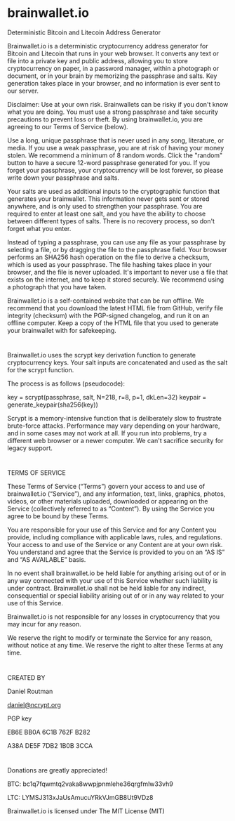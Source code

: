 # brainwallet.io
Deterministic Bitcoin and Litecoin Address Generator

Brainwallet.io is a deterministic cryptocurrency address generator for Bitcoin and Litecoin that runs in your web browser. It converts any text or file into a private key and public address, allowing you to store cryptocurrency on paper, in a password manager, within a photograph or document, or in your brain by memorizing the passphrase and salts. Key generation takes place in your browser, and no information is ever sent to our server.

Disclaimer: Use at your own risk. Brainwallets can be risky if you don't know what you are doing. You must use a strong passphrase and take security precautions to prevent loss or theft. By using brainwallet.io, you are agreeing to our Terms of Service (below).

Use a long, unique passphrase that is never used in any song, literature, or media. If you use a weak passphrase, you are at risk of having your money stolen. We recommend a minimum of 8 random words. Click the "random" button to have a secure 12-word passphrase generated for you. If you forget your passphrase, your cryptocurrency will be lost forever, so please write down your passphrase and salts. 

Your salts are used as additional inputs to the cryptographic function that generates your brainwallet. This information never gets sent or stored anywhere, and is only used to strengthen your passphrase. You are required to enter at least one salt, and you have the ability to choose between different types of salts. There is no recovery process, so don't forget what you enter.

Instead of typing a passphrase, you can use any file as your passphrase by selecting a file, or by dragging the file to the passphrase field. Your browser performs an SHA256 hash operation on the file to derive a checksum, which is used as your passphrase. The file hashing takes place in your browser, and the file is never uploaded. It's important to never use a file that exists on the internet, and to keep it stored securely. We recommend using a photograph that you have taken.

Brainwallet.io is a self-contained website that can be run offline. We recommend that you download the latest HTML file from GitHub, verify file integrity (checksum) with the PGP-signed changelog, and run it on an offline computer. Keep a copy of the HTML file that you used to generate your brainwallet with for safekeeping.
#
Brainwallet.io uses the scrypt key derivation function to generate cryptocurrency keys. Your salt inputs are concatenated and used as the salt for the scrypt function.

The process is as follows (pseudocode):

key = scrypt(passphrase, salt, N=218, r=8, p=1, dkLen=32)
keypair = generate_keypair(sha256(key))

Scrypt is a memory-intensive function that is deliberately slow to frustrate brute-force attacks. Performance may vary depending on your hardware, and in some cases may not work at all. If you run into problems, try a different web browser or a newer computer. We can't sacrifice security for legacy support.
#
TERMS OF SERVICE

These Terms of Service (“Terms”) govern your access to and use of brainwallet.io (“Service”), and any information, text, links, graphics, photos, videos, or other materials uploaded, downloaded or appearing on the Service (collectively referred to as “Content”). By using the Service you agree to be bound by these Terms.

You are responsible for your use of this Service and for any Content you provide, including compliance with applicable laws, rules, and regulations. Your access to and use of the Service or any Content are at your own risk. You understand and agree that the Service is provided to you on an “AS IS” and “AS AVAILABLE” basis.

In no event shall brainwallet.io be held liable for anything arising out of or in any way connected with your use of this Service whether such liability is under contract. Brainwallet.io shall not be held liable for any indirect, consequential or special liability arising out of or in any way related to your use of this Service.

Brainwallet.io is not responsible for any losses in cryptocurrency that you may incur for any reason.

We reserve the right to modify or terminate the Service for any reason, without notice at any time. We reserve the right to alter these Terms at any time.
#
CREATED BY

Daniel Routman

daniel@ncrypt.org

PGP key

EB6E BB0A 6C1B 762F B282

A38A DE5F 7DB2 1B0B 3CCA
#
Donations are greatly appreciated!

BTC: bc1q7fqwmtq2vaka8wwpjpnmlehe36qrgfmlw33vh9

LTC: LYMSJ313xJaUsAmucuYRkVJmGB8Ut9VDz8

Brainwallet.io is licensed under The MIT License (MIT)
